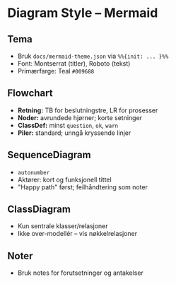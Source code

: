 # Diagram Style – Mermaid

## Tema
- Bruk `docs/mermaid-theme.json` via `%%{init: ... }%%`
- Font: Montserrat (titler), Roboto (tekst)
- Primærfarge: Teal `#009688`

## Flowchart
- **Retning:** TB for beslutningstre, LR for prosesser
- **Noder:** avrundede hjørner; korte setninger
- **ClassDef:** minst `question`, `ok`, `warn`
- **Piler:** standard; unngå kryssende linjer

## SequenceDiagram
- `autonumber`
- Aktører: kort og funksjonell tittel
- "Happy path" først; feilhåndtering som noter

## ClassDiagram
- Kun sentrale klasser/relasjoner
- Ikke over-modellér – vis nøkkelrelasjoner

## Noter
- Bruk notes for forutsetninger og antakelser
